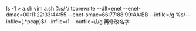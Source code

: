 ls -1 > a.sh
vim a.sh
%s/^/ tcprewrite --dlt=enet --enet-dmac=00:11:22:33:44:55 --enet-smac=66:77:88:99:AA:BB --infile=/g
%s/--infile=\(.*pcap\)$/--infile=\1 --outfile=\1/g
再修改名字
